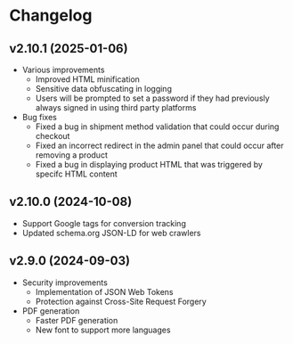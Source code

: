 # Changelog

## v2.10.1 (2025-01-06)

- Various improvements
  - Improved HTML minification
  - Sensitive data obfuscating in logging
  - Users will be prompted to set a password if they had previously always signed in using third party platforms
- Bug fixes
  - Fixed a bug in shipment method validation that could occur during checkout
  - Fixed an incorrect redirect in the admin panel that could occur after removing a product
  - Fixed a bug in displaying product HTML that was triggered by specifc HTML content

## v2.10.0 (2024-10-08)

- Support Google tags for conversion tracking
- Updated schema.org JSON-LD for web crawlers

## v2.9.0 (2024-09-03)

- Security improvements
  - Implementation of JSON Web Tokens
  - Protection against Cross-Site Request Forgery
- PDF generation
  - Faster PDF generation
  - New font to support more languages
